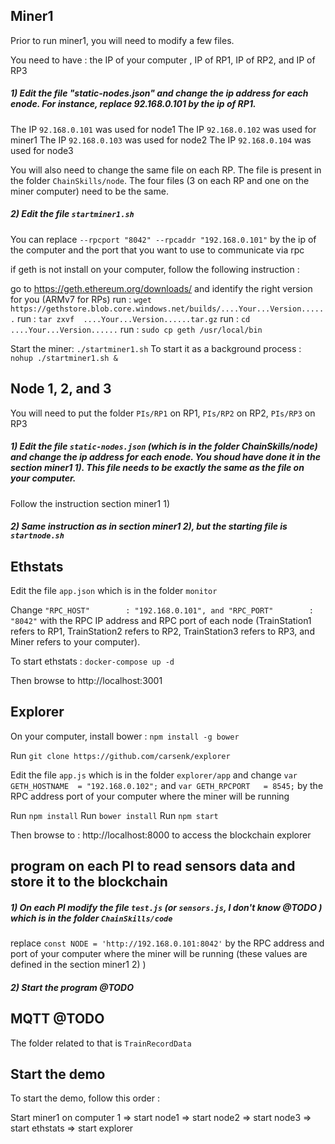 
## Miner1

Prior to run miner1, you will need to modify a few files.

You need to have : the IP of your computer , IP of RP1, IP of RP2, and IP of RP3

##### 1) Edit the file "static-nodes.json" and change the ip address for each enode. For instance, replace 92.168.0.101 by the ip of RP1.

The IP `92.168.0.101` was used for node1
The IP `92.168.0.102` was used for miner1
The IP `92.168.0.103` was used for node2
The IP `92.168.0.104` was used for node3

You will also need to change the same file on each RP. The file is present in the folder `ChainSkills/node`. The four files (3 on each RP and one on the miner computer) need to be the same.

##### 2) Edit the file `startminer1.sh`

You can replace `--rpcport "8042" --rpcaddr "192.168.0.101"` by the ip of the computer and the port that you want to use to communicate via rpc

if geth is not install on your computer, follow the following instruction :

go to https://geth.ethereum.org/downloads/ and identify the right version for you (ARMv7 for RPs)
run : `wget https://gethstore.blob.core.windows.net/builds/....Your...Version......`
run : `tar zxvf  ....Your...Version......tar.gz`
run : `cd ....Your...Version......`
run : `sudo cp geth /usr/local/bin`

Start the miner: `./startminer1.sh`
To start it as a background process : `nohup ./startminer1.sh &`


## Node 1, 2, and 3

You will need to put the folder `PIs/RP1` on RP1, `PIs/RP2` on RP2, `PIs/RP3` on RP3

##### 1) Edit the file `static-nodes.json` (which is in the folder ChainSkills/node) and change the ip address for each enode. You shoud have done it in the section miner1 1). This file needs to be exactly the same as the file on your computer.

Follow the instruction section miner1 1)

##### 2) Same instruction as in section miner1 2), but the starting file is `startnode.sh`

## Ethstats

Edit the file `app.json` which is in the folder `monitor`

Change   `"RPC_HOST"        : "192.168.0.101", and "RPC_PORT"        : "8042"` with the RPC IP address and RPC port of each node (TrainStation1 refers to RP1, TrainStation2 refers to RP2, TrainStation3 refers to RP3, and Miner refers to your computer).

To start ethstats : `docker-compose up -d`

Then browse to http://localhost:3001

## Explorer

On your computer, install bower : `npm install -g bower`

Run `git clone https://github.com/carsenk/explorer`

Edit the file `app.js` which is in the folder `explorer/app` and change `var GETH_HOSTNAME	= "192.168.0.102";` and `var GETH_RPCPORT  	= 8545;` by the RPC address port of your computer where the miner will be running

Run `npm install`
Run `bower install`
Run `npm start`

Then browse to : http://localhost:8000 to access the blockchain explorer


## program on each PI to read sensors data and store it to the blockchain

##### 1) On each PI modify the file `test.js` (or `sensors.js`, I don't know @TODO ) which is in the folder `ChainSkills/code`

replace `const NODE = 'http://192.168.0.101:8042'` by the RPC address and port of your computer where the miner will be running (these values are defined in the section miner1 2) )

##### 2) Start the program @TODO

## MQTT @TODO

The folder related to that is `TrainRecordData`

## Start the demo

To start the demo, follow this order :

Start miner1 on computer 1 => start node1 => start node2 => start node3 => start ethstats => start explorer
